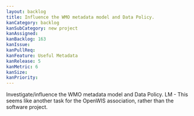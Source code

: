 ```yaml
---
layout: backlog
title: Influence the WMO metadata model and Data Policy.
kanCategory: backlog
kanSubCategory: new project
kanAssigned:
kanBacklog: 163
kanIssue:
kanPullReq:
kanFeature: Useful Metadata
kanRelease: 5
kanMetric: 6
kanSize:
kanPriority:
---
```

Investigate/influence the WMO metadata model and Data Policy. LM - This seems like another task for the OpenWIS association, rather than the software project.
